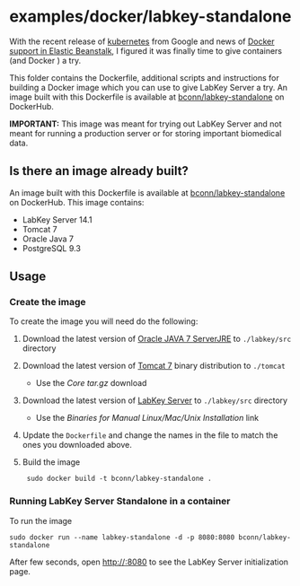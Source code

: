 examples/docker/labkey-standalone
==========

With the recent release of [kubernetes](https://github.com/GoogleCloudPlatform/kubernetes) from Google and news of [Docker support in Elastic Beanstalk](http://aws.amazon.com/about-aws/whats-new/2014/04/23/aws-elastic-beanstalk-adds-docker-support/), I figured it was finally time to give containers (and Docker ) a try. 

This folder contains the Dockerfile, additional scripts and instructions for building a Docker image which you can use to give LabKey Server a try. An image built with this Dockerfile is available at [bconn/labkey-standalone](https://registry.hub.docker.com/u/bconn/labkey-standalone/) on DockerHub.

**IMPORTANT:** This image was meant for trying out LabKey Server and not meant for running a production server or for storing important biomedical data. 


## Is there an image already built? 

An image built with this Dockerfile is available at [bconn/labkey-standalone](https://registry.hub.docker.com/u/bconn/labkey-standalone/) on DockerHub. This image contains: 

* LabKey Server 14.1 
* Tomcat 7
* Oracle Java 7
* PostgreSQL 9.3 



## Usage 

### Create the image
To create the image you will need do the following:

1. Download the latest version of [Oracle JAVA 7 ServerJRE](http://www.oracle.com/technetwork/java/javase/downloads/server-jre7-downloads-1931105.html) to `./labkey/src` directory 
1. Download the latest version of [Tomcat 7](http://tomcat.apache.org/download-70.cgi) binary distribution to `./tomcat`
    * Use the _Core tar.gz_ download
1. Download the latest version of [LabKey Server](http://labkey.com/download-labkey-server) to `./labkey/src` directory
    * Use the _Binaries for Manual Linux/Mac/Unix Installation_ link
1. Update the `Dockerfile` and change the names in the file to match the ones you downloaded above.
1. Build the image 
        
        sudo docker build -t bconn/labkey-standalone .


### Running LabKey Server Standalone in a container

To run the image 

    sudo docker run --name labkey-standalone -d -p 8080:8080 bconn/labkey-standalone


After few seconds, open [http://<host>:8080](http://<host>:8080) to see the LabKey Server initialization page.




